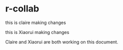 # r-collab

this is claire making changes

this is Xiaorui making changes

Claire and Xiaorui are both working on this document.


